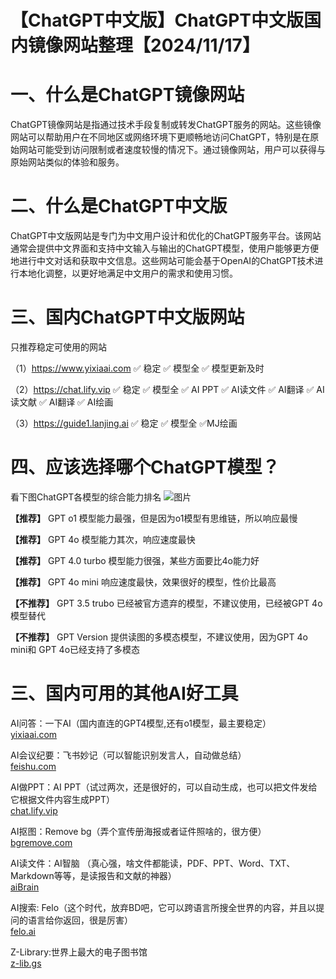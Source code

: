 # 【ChatGPT中文版】ChatGPT中文版国内镜像网站整理【2024/11/17】

# 一、什么是ChatGPT镜像网站
ChatGPT镜像网站是指通过技术手段复制或转发ChatGPT服务的网站。这些镜像网站可以帮助用户在不同地区或网络环境下更顺畅地访问ChatGPT，特别是在原始网站可能受到访问限制或者速度较慢的情况下。通过镜像网站，用户可以获得与原始网站类似的体验和服务。

# 二、什么是ChatGPT中文版
ChatGPT中文版网站是专门为中文用户设计和优化的ChatGPT服务平台。该网站通常会提供中文界面和支持中文输入与输出的ChatGPT模型，使用户能够更方便地进行中文对话和获取中文信息。这些网站可能会基于OpenAI的ChatGPT技术进行本地化调整，以更好地满足中文用户的需求和使用习惯。

# 三、国内ChatGPT中文版网站

只推荐稳定可使用的网站

（1）https://www.yixiaai.com ✅ 稳定 ✅ 模型全 ✅ 模型更新及时

（2）https://chat.lify.vip ✅ 稳定 ✅ 模型全 ✅ AI PPT ✅ AI读文件 ✅ AI翻译 ✅ AI读文献 ✅ AI翻译 ✅ AI绘画

（3）https://guide1.lanjing.ai ✅ 稳定 ✅ 模型全 ✅MJ绘画 

# 四、应该选择哪个ChatGPT模型？
看下图ChatGPT各模型的综合能力排名
![图片](https://github.com/user-attachments/assets/a2f69cf9-10b0-4f97-8078-f8f893d2c7b4)

**【推荐】**  GPT o1 模型能力最强，但是因为o1模型有思维链，所以响应最慢

**【推荐】**  GPT 4o 模型能力其次，响应速度最快

**【推荐】**  GPT 4.0 turbo 模型能力很强，某些方面要比4o能力好

**【推荐】**  GPT 4o mini 响应速度最快，效果很好的模型，性价比最高

**【不推荐】**  GPT 3.5 trubo 已经被官方遗弃的模型，不建议使用，已经被GPT 4o模型替代

**【不推荐】**  GPT Version 提供读图的多模态模型，不建议使用，因为GPT 4o mini和 GPT 4o已经支持了多模态


# 三、国内可用的其他AI好工具

AI问答：一下AI（国内直连的GPT4模型,还有o1模型，最主要稳定）<br>
[yixiaai.com](www.yixiaai.com)

AI会议纪要：飞书妙记（可以智能识别发言人，自动做总结）<br>
[feishu.com](https://www.feishu.cn/product/minutes)

AI做PPT：AI PPT（试过两次，还是很好的，可以自动生成，也可以把文件发给它根据文件内容生成PPT）<br>
[chat.lify.vip](https://chat.lify.vip/aippt)

AI抠图：Remove bg（弄个宣传册海报或者证件照啥的，很方便）<br>
[bgremove.com](https://bgremove.com/zh)

AI读文件：AI智脑 （真心强，啥文件都能读，PDF、PPT、Word、TXT、Markdown等等，是读报告和文献的神器）<br>
[aiBrain](https://chat.lify.vip)

AI搜索: Felo（这个时代，放弃BD吧，它可以跨语言所搜全世界的内容，并且以提问的语言给你返回，很是厉害）<br>
[felo.ai](https://felo.ai/search)

Z-Library:世界上最大的电子图书馆<br>
[z-lib.gs](https://yixiaai.cn/sites/166.html)

